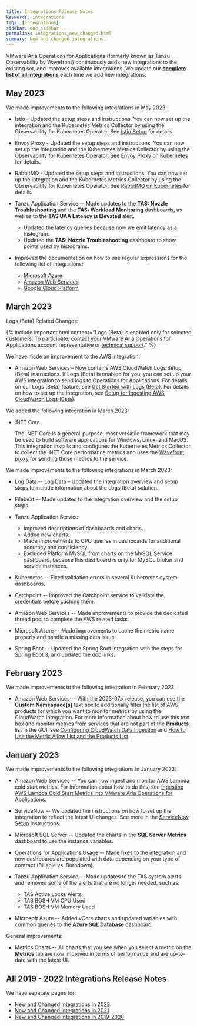 ```yaml
---
title: Integrations Release Notes
keywords: integrations
tags: [integrations]
sidebar: doc_sidebar
permalink: integrations_new_changed.html
summary: New and changed integrations.
---
```

VMware Aria Operations for Applications (formerly known as Tanzu Observability by Wavefront) continuously adds new integrations to the existing set, and improves available integrations. We update our [**complete list of all integrations**](https://docs.wavefront.com/label_integrations%20list.html) each time we add new integrations.

## May 2023

We made improvements to the following integrations in May 2023:

* Istio - Updated the setup steps and instructions. You can now set up the integration and the Kubernetes Metrics Collector by using the Observability for Kubernetes Operator. See [Istio Setup](istio.html#istio-setup) for details.
* Envoy Proxy - Updated the setup steps and instructions. You can now set up the integration and the Kubernetes Metrics Collector by using the Observability for Kubernetes Operator. See [Envoy Proxy on Kubernetes](envoy.html#envoy-proxy-on-kubernetes) for details.
* RabbitMQ - Updated the setup steps and instructions. You can now set up the integration and the Kubernetes Metrics Collector by using the Observability for Kubernetes Operator. See [RabbitMQ on Kubernetes](rabbitmq.html#rabbitmq-on-kubernetes) for details.
* Tanzu Application Service -- Made updates to the **TAS: Nozzle Troubleshooting** and the **TAS: Workload Monitoring** dashboards, as well as to the **TAS UAA Latency is Elevated** alert.
  * Updated the latency queries because now we emit latency as a histogram.
  * Updated the **TAS: Nozzle Troubleshooting** dashboard to show points used by histograms.

* Improved the documentation on how to use regular expressions for the following list of integrations:
  * [Microsoft Azure](azure.html#add-a-microsoft-azure-cloud-integration)
  * [Amazon Web Services](integrations_aws_metrics.html#configuring-cloudwatch-data-ingestion)
  * [Google Cloud Platform](gcp.html#add-a-gcp-integration)


## March 2023


Logs (Beta) Related Changes:

 {% include important.html content="Logs (Beta) is enabled only for selected customers. To participate, contact your VMware Aria Operations for Applications account representative or [technical support](wavefront_support_feedback.html#support)." %}

We have made an improvement to the AWS integration:

* Amazon Web Services – Now contains AWS CloudWatch Logs Setup (Beta) instructions. If Logs (Beta) is enabled for you, you can set up your AWS integration to send logs to Operations for Applications. For details on our Logs (Beta) feature, see [Get Started with Logs (Beta)](logging_overview.html). For details on how to set up the integration, see [Setup for Ingesting AWS CloudWatch Logs (Beta)](integrations_aws_metrics.html#setup-for-ingesting-aws-cloudwatch-logs-beta).


We added the following integration in March 2023:

* .NET Core

    The .NET Core is a general-purpose, most versatile framework that may be used to build software applications for Windows, Linux, and MacOS.
    This integration installs and configures the Kubernetes Metrics Collector to collect the .NET Core performance metrics and uses the [Wavefront proxy](https://docs.wavefront.com/proxies.html) for sending those metrics to the service.


We made improvements to the following integrations in March 2023:

* Log Data -- Log Data – Updated the integration overview and setup steps to include information about the Logs (Beta) solution.
* Filebeat -- Made updates to the integration overview and the setup steps.

* Tanzu Application Service: 

  - Improved descriptions of dashboards and charts.
  - Added new charts.
  - Made improvements to CPU queries in dashboards for additional accuracy and consistency.
  - Excluded Platform MySQL from charts on the MySQL Service dashboard, because this dashboard is only for MySQL broker and service instances.

* Kubernetes -- Fixed validation errors in several Kubernetes system dashboards.
* Catchpoint -- Improved the Catchpoint service to validate the credentials before caching them.
* Amazon Web Services -- Made improvements to provide the dedicated thread pool to complete the AWS related tasks.
* Microsoft Azure -- Made improvements to cache the metric name properly and handle a missing data issue.
* Spring Boot -- Updated the Spring Boot integration with the steps for Spring Boot 3, and updated the doc links.
 

## February 2023

We made improvements to the following integration in February 2023:

* Amazon Web Services -- With the 2023-07.x release, you can use the **Custom Namespace(s)** text box to additionally filter the list of AWS products for which you want to monitor metrics by using the CloudWatch integration. For more information about how to use this text box and monitor metrics from services that are not part of the **Products** list in the GUI, see [Configuring CloudWatch Data Ingestion](integrations_aws_metrics.html#configuring-cloudwatch-data-ingestion) and [How to Use the Metric Allow List and the Products List](integrations_aws_metrics.html#how-to-use-the-metric-allow-list-and-the-products-list).

## January 2023

We made improvements to the following integrations in January 2023:

* Amazon Web Services -- You can now ingest and monitor AWS Lambda cold start metrics. For information about how to do this, see [Ingesting AWS Lambda Cold Start Metrics into VMware Aria Operations for Applications](integrations_aws_lambda.html#ingesting-aws-lambda-cold-start-metrics-into-vmware-aria-operations-for-applications).

* ServiceNow -- We updated the instructions on how to set up the integration to reflect the latest UI changes. See more in the [ServiceNow Setup](servicenow.html#servicenow-setup) instructions.

* Microsoft SQL Server -- Updated the charts in the **SQL Server Metrics** dashboard to use the instance variables.

* Operations for Applications Usage -- Made fixes to the integration and now dashboards are populated with data depending on your type of contract (Billable vs. Burndown).

* Tanzu Application Service -- Made updates to the TAS system alerts and removed some of the alerts that are no longer needed, such as:
  - TAS Active Locks Alerts
  - TAS BOSH VM CPU Used
  - TAS BOSH VM Memory Used

* Microsoft Azure -- Added vCore charts and updated variables with common queries to the **Azure SQL Database** dashboard.

General improvements:

* Metrics Charts -- All charts that you see when you select a metric on the **Metrics** tab are now improved in terms of performance and are up-to-date with the latest UI.
<!--* Clone a System Dashboard Changes -- When you [clone a system integration dashboard](integrations.html#cloning-and-customizing-dashboards), you can now add a custom metric prefix. The prefix will be applied to all the charts in the cloned dashboard.
-->



## All 2019 - 2022 Integrations Release Notes

We have separate pages for:

* [New and Changed Integrations in 2022](integrations_new_changed_2022.html)
* [New and Changed Integrations in 2021](integrations_new_changed_2021.html)
* [New and Changed Integrations in 2019-2020](integrations_new_changed_2020.html)
